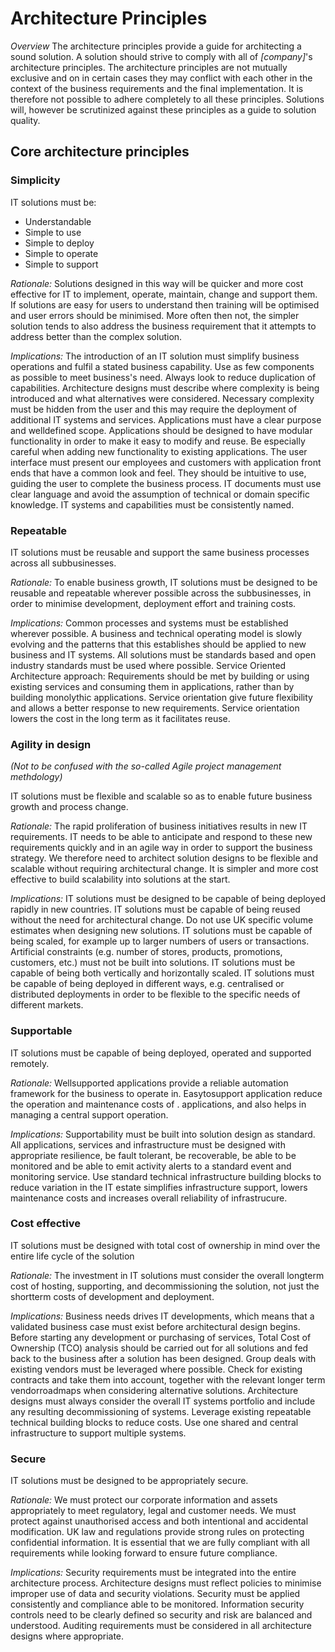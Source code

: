 # Architecture Principles

*Overview*
The architecture principles provide a guide for architecting a sound solution. A solution should strive to comply with all of _[company]_'s architecture principles. The architecture principles are not mutually exclusive and on in certain cases they may conflict with each other in the context of the business requirements and the final implementation. It is therefore not possible to adhere completely to all these principles. Solutions will, however be scrutinized against these principles as a guide to solution quality.

## Core architecture principles

### Simplicity

IT solutions must be:
+ Understandable
+ Simple to use
+ Simple to deploy
+ Simple to operate
+ Simple to support

*Rationale:*
Solutions designed in this way will be quicker and more cost effective for IT to implement, operate, maintain, change and support them. If solutions are easy for users to understand then training will be optimised and user errors should be minimised. More often then not, the simpler solution tends to also address the business requirement that it attempts to address better than the complex solution.

*Implications:*
The introduction of an IT solution must simplify business operations and fulfil a stated business capability. Use as few components as possible to meet business's need. Always look to reduce duplication of capabilities. Architecture designs must describe where complexity is being introduced and what alternatives were considered. Necessary complexity must be hidden from the user and this may require the deployment of additional IT systems and services. Applications must have a clear purpose and welldefined scope. Applications should be designed to have modular functionality in order to make it easy to modify and re­use. Be especially careful when adding new functionality to existing applications. The user interface must present our employees and customers with application front ends that have a common look and feel. They should be intuitive to use, guiding the user to complete the business process. IT documents must use clear language and avoid the assumption of technical or domain specific knowledge. IT systems and capabilities must be consistently named.

### Repeatable

IT solutions must be re­usable and support the same business processes across all sub­businesses.

*Rationale:*
To enable business growth, IT solutions must be designed to be re­usable and repeatable wherever possible across the sub­businesses, in order to minimise development, deployment effort and training costs.

*Implications:*
Common processes and systems must be established wherever possible. A business and technical operating model is slowly evolving and the patterns that this establishes should be applied to new business and IT systems. All solutions must be standards based and open industry standards must be used where possible. Service Oriented Architecture approach: Requirements should be met by building or using existing services and consuming them in applications, rather than by building monolythic applications. Service orientation give future flexibility and allows a better response to new requirements. Service orientation lowers the cost in the long term as it facilitates re­use.

### Agility in design
_(Not to be confused with the so-called Agile project management methdology)_

IT solutions must be flexible and scalable so as to enable future business growth and process change.

*Rationale:*
The rapid proliferation of business initiatives results in new IT requirements. IT needs to be able to anticipate and respond to these new requirements quickly and in an agile way in order to support the business strategy. We therefore need to architect solution designs to be flexible and scalable without requiring architectural change. It is simpler and more cost effective to build scalability into solutions at the start.

*Implications:*
IT solutions must be designed to be capable of being deployed rapidly in new countries. IT solutions must be capable of being re­used without the need for architectural change. Do not use UK specific volume estimates when designing new solutions. IT solutions must be capable of being scaled, for example up to larger numbers of users or transactions. Artificial constraints (e.g. number of stores, products, promotions, customers, etc.) must not be built into solutions. IT solutions must be capable of being both vertically and horizontally scaled. IT solutions must be capable of being deployed in different ways, e.g. centralised or distributed deployments in order to be flexible to the specific needs of different markets.

### Supportable

IT solutions must be capable of being deployed, operated and supported remotely.

*Rationale:*
Well­supported applications provide a reliable automation framework for the business to operate in. Easy­to­support application reduce the operation and maintenance costs of . applications, and also helps in managing a central support operation.

*Implications:*
Supportability must be built into solution design as standard. All applications, services and infrastructure must be designed with appropriate resilience, be fault tolerant, be recoverable, be able to be monitored and be able to emit activity alerts to a standard event and monitoring service. Use standard technical infrastructure building blocks to reduce variation in the IT estate simplifies infrastructure support, lowers maintenance costs and increases overall reliability of infrastrucure.

### Cost effective

IT solutions must be designed with total cost of ownership in mind over the entire life cycle of the solution

*Rationale:*
The investment in IT solutions must consider the overall long­term cost of hosting, supporting, and decommissioning the solution, not just the short­term costs of development and deployment.

*Implications:*
Business needs drives IT developments, which means that a validated business case must exist before architectural design begins. Before starting any development or purchasing of services, Total Cost of Ownership (TCO) analysis should be carried out for all solutions and fed back to the business after a solution has been designed. Group deals with existing vendors must be leveraged where possible. Check for existing contracts and take them into account, together with the relevant longer term vendor­roadmaps when considering alternative solutions. Architecture designs must always consider the overall IT systems portfolio and include any resulting decommissioning of systems. Leverage existing repeatable technical building blocks to reduce costs. Use one shared and central infrastructure to support multiple systems.

### Secure

IT solutions must be designed to be appropriately secure.

*Rationale:*
We must protect our corporate information and assets appropriately to meet regulatory, legal and customer needs. We must protect against unauthorised access and both intentional and accidental modification. UK law and regulations provide strong rules on protecting confidential information. It is essential that we are fully compliant with all requirements while looking forward to ensure future compliance.

*Implications:*
Security requirements must be integrated into the entire architecture process. Architecture designs must reflect policies to minimise improper use of data and security violations. Security must be applied consistently and compliance able to be monitored. Information security controls need to be clearly defined so security and risk are balanced and understood. Auditing requirements must be considered in all architecture designs where appropriate.
